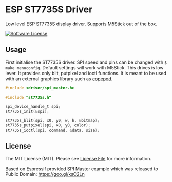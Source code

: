 # ESP ST7735S Driver

Low level ESP ST7735S display driver. Supports M5Stick out of the box.

[![Software License](https://img.shields.io/badge/license-MIT-brightgreen.svg?style=flat-square)](LICENSE.md)

## Usage

First initialise the ST7735S driver. SPI speed and pins can be changed with `$ make menuconfig`. Default settings will work with M5Stick. This drives is low lever. It provides only blit, putpixel and ioctl functions. It is meant to be used with an external graphics library such as [copepod](https://github.com/tuupola/copepod).

```c
#include <driver/spi_master.h>

#include "st7735s.h"

spi_device_handle_t spi;
st7735s_init(&spi);

st7735s_blit(spi, x0, y0, w, h, &bitmap);
st7735s_putpixel(spi, x0, y0, color);
st7735s_ioctl(spi, command, &data, size);
```

## License

The MIT License (MIT). Please see [License File](LICENSE.md) for more information.

Based on Espressif provided SPI Master example which was released to Public Domain: https://goo.gl/ksC2Ln
